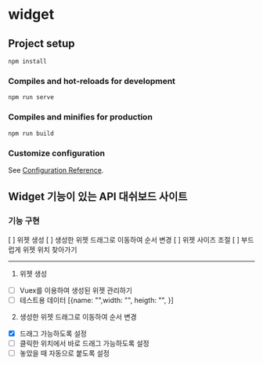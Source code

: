 # widget

## Project setup

```
npm install
```

### Compiles and hot-reloads for development

```
npm run serve
```

### Compiles and minifies for production

```
npm run build
```

### Customize configuration

See [Configuration Reference](https://cli.vuejs.org/config/).

## Widget 기능이 있는 API 대쉬보드 사이트

### 기능 구현

[ ] 위젯 생성
[ ] 생성한 위젯 드래그로 이동하여 순서 변경
[ ] 위젯 사이즈 조절
[ ] 부드럽게 위젯 위치 찾아가기

---

1. 위젯 생성

-   [ ] Vuex를 이용하여 생성된 위젯 관리하기
-   [ ] 테스트용 데이터 [{name: "",width: "", heigth: "", }]

2. 생성한 위젯 드래그로 이동하여 순서 변경

-   [x] 드래그 가능하도록 설정
-   [ ] 클릭한 위치에서 바로 드래그 가능하도록 설정
-   [ ] 놓았을 때 자동으로 붙도록 설정
